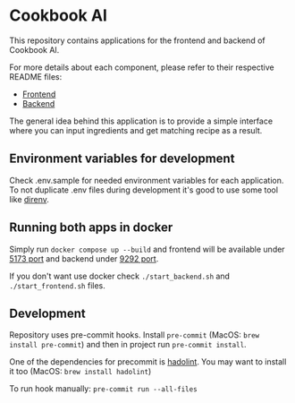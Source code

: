 # Cookbook AI

This repository contains applications for the frontend and backend of Cookbook AI.

For more details about each component, please refer to their respective README files:

- [Frontend](./frontend/README.md)
- [Backend](./backend/README.md)

The general idea behind this application is to provide a simple interface where you can input ingredients and get matching recipe as a result.

## Environment variables for development

Check .env.sample for needed environment variables for each application.
To not duplicate .env files during development it's good to use some tool like [direnv](https://direnv.net).


## Running both apps in docker

Simply run `docker compose up --build` and frontend will be available under [5173 port](http://localhost:5173) and backend under [9292 port](http://localhost:9292).

If you don't want use docker check `./start_backend.sh` and `./start_frontend.sh` files.


## Development

Repository uses pre-commit hooks.
Install `pre-commit` (MacOS: `brew install pre-commit`) and then in project run `pre-commit install`.

One of the dependencies for precommit is [hadolint](https://github.com/hadolint/hadolint).
You may want to install it too (MacOS: `brew install hadolint`)

To run hook manually: `pre-commit run --all-files`
